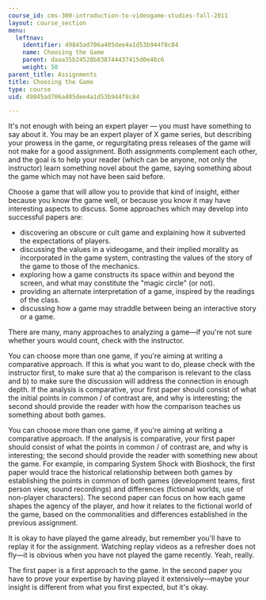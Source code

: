 ```yaml
---
course_id: cms-300-introduction-to-videogame-studies-fall-2011
layout: course_section
menu:
  leftnav:
    identifier: 49845ad706a405dee4a1d53b944f8c84
    name: Choosing the Game
    parent: daaa35b24528b838744437415d0e46c6
    weight: 50
parent_title: Assignments
title: Choosing the Game
type: course
uid: 49845ad706a405dee4a1d53b944f8c84

---
```


It's not enough with being an expert player — you must have something to say about it. You may be an expert player of X game series, but describing your prowess in the game, or regurgitating press releases of the game will not make for a good assignment. Both assignments complement each other, and the goal is to help your reader (which can be anyone, not only the instructor) learn something novel about the game, saying something about the game which may not have been said before.

Choose a game that will allow you to provide that kind of insight, either because you know the game well, or because you know it may have interesting aspects to discuss. Some approaches which may develop into successful papers are:

*   discovering an obscure or cult game and explaining how it subverted the expectations of players.
*   discussing the values in a videogame, and their implied morality as incorporated in the game system, contrasting the values of the story of the game to those of the mechanics.
*   exploring how a game constructs its space within and beyond the screen, and what may constitute the "magic circle" (or not).
*   providing an alternate interpretation of a game, inspired by the readings of the class.
*   discussing how a game may straddle between being an interactive story or a game.

There are many, many approaches to analyzing a game—if you're not sure whether yours would count, check with the instructor.

You can choose more than one game, if you're aiming at writing a comparative approach. If this is what you want to do, please check with the instructor first, to make sure that a) the comparison is relevant to the class and b) to make sure the discussion will address the connection in enough depth. If the analysis is comparative, your first paper should consist of what the initial points in common / of contrast are, and why is interesting; the second should provide the reader with how the comparison teaches us something about both games.

You can choose more than one game, if you're aiming at writing a comparative approach. If the analysis is comparative, your first paper should consist of what the points in common / of contrast are, and why is interesting; the second should provide the reader with something new about the game. For example, in comparing System Shock with Bioshock, the first paper would trace the historical relationship between both games by establishing the points in common of both games (development teams, first person view, sound recordings) and differences (fictional worlds, use of non-player characters). The second paper can focus on how each game shapes the agency of the player, and how it relates to the fictional world of the game, based on the commonalities and differences established in the previous assignment.

It is okay to have played the game already, but remember you'll have to replay it for the assignment. Watching replay videos as a refresher does not fly—it is obvious when you have not played the game recently. Yeah, really.

The first paper is a first approach to the game. In the second paper you have to prove your expertise by having played it extensively—maybe your insight is different from what you first expected, but it's okay.